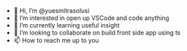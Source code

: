 - 👋 Hi, I’m @yuesmitrasolusi
- 👀 I’m interested in open up VSCode and code anything
- 🌱 I’m currently learning useful insight
- 💞️ I’m looking to collaborate on build front side app using ts
- 📫 How to reach me up to you

<!---
yuesmitrasolusi/yuesmitrasolusi is a ✨ special ✨ repository because its `README.md` (this file) appears on your GitHub profile.
You can click the Preview link to take a look at your changes.
--->
